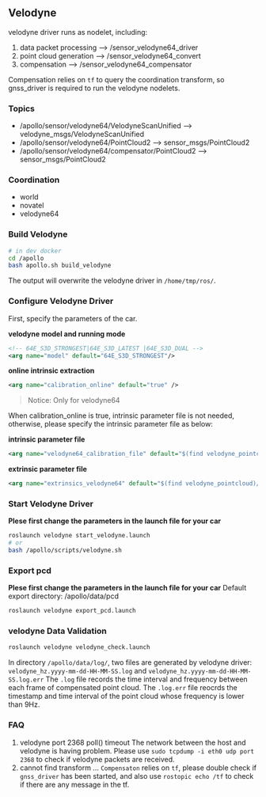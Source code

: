 
## Velodyne
velodyne driver runs as nodelet, including:
1. data packet processing --> /sensor_velodyne64_driver
2. point cloud generation --> /sensor_velodyne64_convert
3. compensation --> /sensor_velodyne64_compensator
 
Compensation relies on `tf` to query the coordination transform, so gnss_driver is required to run the velodyne nodelets.
 
### Topics
* /apollo/sensor/velodyne64/VelodyneScanUnified --> velodyne_msgs/VelodyneScanUnified
* /apollo/sensor/velodyne64/PointCloud2 --> sensor_msgs/PointCloud2
* /apollo/sensor/velodyne64/compensator/PointCloud2 --> sensor_msgs/PointCloud2
 
### Coordination
* world
* novatel
* velodyne64
 
### Build Velodyne

```bash 
# in dev docker
cd /apollo
bash apollo.sh build_velodyne
```
The output will overwrite the velodyne driver in `/home/tmp/ros/`.
 
### Configure Velodyne Driver
First, specify the parameters of the car.

**velodyne model and running mode**
```xml
<!-- 64E_S3D_STRONGEST|64E_S3D_LATEST |64E_S3D_DUAL -->
<arg name="model" default="64E_S3D_STRONGEST"/>
```
 
**online intrinsic extraction**
```xml
<arg name="calibration_online" default="true" />
```
> Notice: Only for velodyne64

When calibration_online is true, intrinsic parameter file is not needed, otherwise, please specify the intrinsic parameter file as below:

**intrinsic parameter file**
```xml
<arg name="velodyne64_calibration_file" default="$(find velodyne_pointcloud)/params/64E_S3_calibration_example.yaml"/>
```
 
**extrinsic parameter file**
```xml
<arg name="extrinsics_velodyne64" default="$(find velodyne_pointcloud)/params/velodyne64_novatel_extrinsics_example.yaml"/>
```

### Start Velodyne Driver
**Plese first change the parameters in the launch file for your car**
```bash
roslaunch velodyne start_velodyne.launch
# or
bash /apollo/scripts/velodyne.sh
```
 
### Export pcd
**Plese first change the parameters in the launch file for your car**
Default export directory: /apollo/data/pcd
```bash
roslaunch velodyne export_pcd.launch
```
 
### velodyne Data Validation
```bash
roslaunch velodyne velodyne_check.launch
```
In directory `/apollo/data/log/`, two files are generated by velodyne driver: `velodyne_hz.yyyy-mm-dd-HH-MM-SS.log` and `velodyne_hz.yyyy-mm-dd-HH-MM-SS.log.err` The `.log` file records the time interval and frequency between each frame of compensated point cloud. The `.log.err` file reocrds the timestamp and time interval of the point cloud whose frequency is lower than 9Hz.

### FAQ
1. velodyne port 2368 poll() timeout
	The network between the host and velodyne is having problem. Please use `sudo tcpdump -i eth0 udp port 2368` to check if velodyne packets are received.
2. cannot find transform ...
	`Compensaton` relies on `tf`, please double check if `gnss_driver` has been started, and also use `rostopic echo /tf` to check if there are any message in the tf.
 
